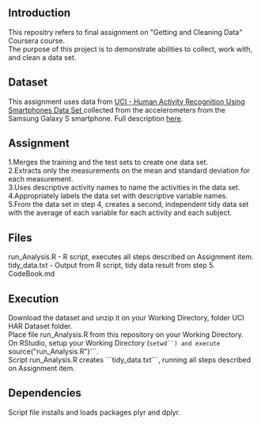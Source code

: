 ## Introduction

This repositry refers to final assignment on "Getting and Cleaning Data" Coursera course.  
The purpose of this project is to demonstrate abilities to collect, work with, and clean a data set.

## Dataset

This assignment uses data from <a href="https://d396qusza40orc.cloudfront.net/getdata%2Fprojectfiles%2FUCI%20HAR%20Dataset.zip">UCI - Human Activity Recognition Using Smartphones Data Set </a> collected from the accelerometers from the Samsung Galaxy S smartphone. Full description <a href="http://archive.ics.uci.edu/ml/datasets/Human+Activity+Recognition+Using+Smartphones">here</a>.

## Assignment

1.Merges the training and the test sets to create one data set.  
2.Extracts only the measurements on the mean and standard deviation for each measurement.  
3.Uses descriptive activity names to name the activities in the data set.  
4.Appropriately labels the data set with descriptive variable names.  
5.From the data set in step 4, creates a second, independent tidy data set with the average of each variable for each activity and each subject.  

## Files

run_Analysis.R - R script, executes all steps described on Assignment item.  
tidy_data.txt - Output from R script, tidy data result from step 5.  
CodeBook.md  

## Execution

Download the dataset and unzip it on your Working Directory, folder UCI HAR Dataset folder.  
Place file run_Analysis.R from this repository on your Working Directory.  
On RStudio, setup your Working Directory (```setwd´´) and execute ```source("run_Analysis.R")´´´.  
Script run_Analysis.R creates ```tidy_data.txt´´´, running all steps described on Assignment item.  

## Dependencies
Script file installs and loads packages plyr and dplyr. 